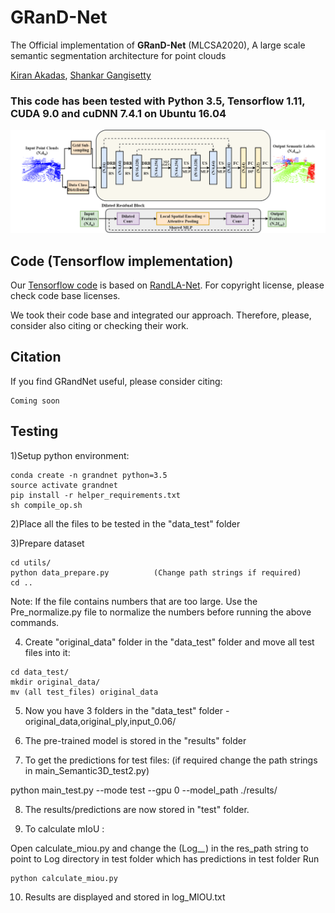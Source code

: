 # GRanD-Net
The Official implementation of **GRanD-Net** (MLCSA2020), A large scale semantic segmentation architecture for point clouds

[Kiran Akadas](https://www.linkedin.com/in/kiran-akadas-0a744114a/), [Shankar Gangisetty](https://scholar.google.co.in/citations?user=Rjc90VIAAAAJ&hl=en)

### This code has been tested with Python 3.5, Tensorflow 1.11, CUDA 9.0 and cuDNN 7.4.1 on Ubuntu 16.04

![s](./imgs/architecture.png)

## Code (Tensorflow implementation)

Our [Tensorflow code](/) is based on [RandLA-Net](https://github.com/QingyongHu/RandLA-Net/).  For copyright license, please check code base licenses. 

We took their code base and integrated our approach. Therefore, please, consider also citing or checking their work.

## Citation 

If you find GRandNet useful, please consider citing:

```
Coming soon
```
## Testing

1)Setup python environment:

```
conda create -n grandnet python=3.5
source activate grandnet
pip install -r helper_requirements.txt
sh compile_op.sh
```

2)Place all the files to be tested in the "data_test" folder

3)Prepare dataset

```
cd utils/
python data_prepare.py  		(Change path strings if required)
cd ..
```

Note: If the file contains numbers that are too large. Use the Pre_normalize.py file to normalize the numbers before running the above commands.

4) Create "original_data" folder in the "data_test" folder and move all test files into it:

```
cd data_test/
mkdir original_data/
mv (all test_files) original_data
```

5) Now you have 3 folders in the "data_test" folder - original_data,original_ply,input_0.06/

6) The pre-trained model is stored in the "results" folder

7) To get the predictions for test files: (if required change the path strings in main_Semantic3D_test2.py)

python main_test.py --mode test --gpu 0 --model_path ./results/

8) The results/predictions are now stored in "test" folder.

9) To calculate mIoU :

Open calculate_miou.py and change the (Log_*_*) in the res_path string to point to Log directory in test folder which has predictions in test folder
Run 
```
python calculate_miou.py
```

10) Results are displayed and stored in log_MIOU.txt
